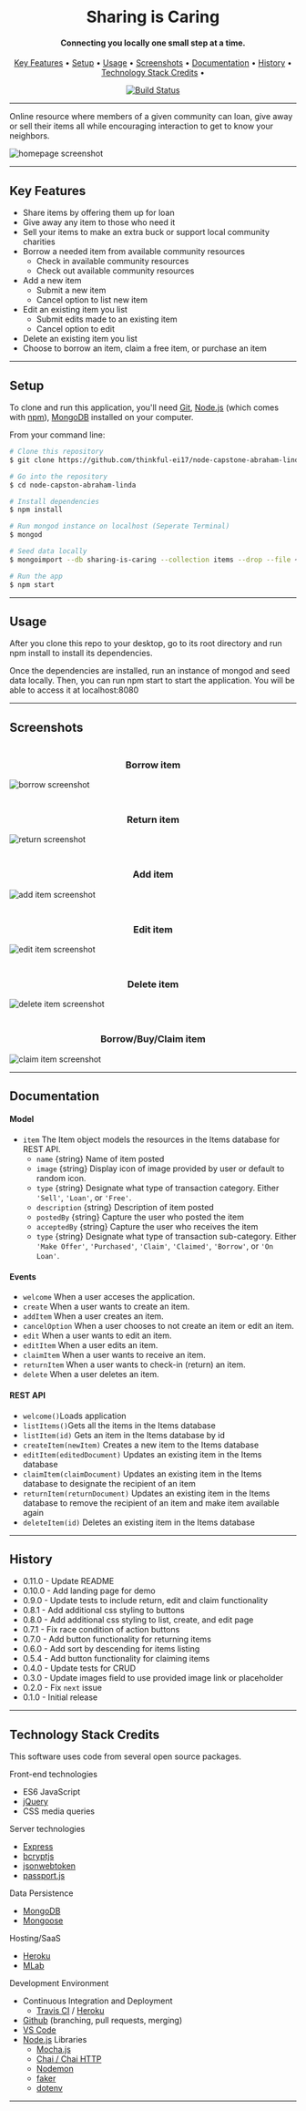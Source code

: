 <h1 align="center">
  <br>
  Sharing is Caring
  <br>
</h1>

<h4 align="center">Connecting you locally one small step at a time.</h4>

<p align="center">
    <a href="#key-features">Key Features</a> •
    <a href="#setup">Setup</a> •
    <a href="#usage">Usage</a> •
    <a href="#screenshots">Screenshots</a> •
    <a href="#documentation">Documentation</a> •
    <a href="#history">History</a> •
    <a href="#technology-stack-credits">Technology Stack Credits</a> •
</p>

<p align="center">
    <a href="https://travis-ci.org/thinkful-ei17/node-capstone-abraham-linda">
        <img src="https://travis-ci.org/thinkful-ei17/node-capstone-abraham-linda.svg?branch=master" alt="Build Status">
    </a>
</p>   

---
Online resource where members of a given community can loan, give away or sell their items all while encouraging interaction to get to know your neighbors.

![homepage screenshot](./screenshots/listinghome.png)

---
## Key Features
+ Share items by offering them up for loan
+ Give away any item to those who need it
+ Sell your items to make an extra buck or support local community charities
+ Borrow a needed item from available community resources
    - Check in available community resources
    - Check out available community resources
+ Add a new item
    - Submit a new item
    - Cancel option to list new item
+ Edit an existing item you list
    - Submit edits made to an existing item
    - Cancel option to edit
+ Delete an existing item you list
+ Choose to borrow an item, claim a free item, or purchase an item 

---
## Setup

To clone and run this application, you'll need [Git](https://git-scm.com), [Node.js](https://nodejs.org/en/download/) (which comes with [npm](http://npmjs.com)), [MongoDB](https://www.mongodb.com/download-center#atlas) installed on your computer. 

From your command line:

```bash
# Clone this repository
$ git clone https://github.com/thinkful-ei17/node-capstone-abraham-linda

# Go into the repository
$ cd node-capston-abraham-linda

# Install dependencies
$ npm install

# Run mongod instance on localhost (Seperate Terminal)
$ mongod

# Seed data locally
$ mongoimport --db sharing-is-caring --collection items --drop --file ~/items/v1/primer-itemdataset.json

# Run the app
$ npm start
```
---
## Usage
After you clone this repo to your desktop, go to its root directory and run npm install to install its dependencies.

Once the dependencies are installed, run an instance of mongod and seed data locally. Then, you can run npm start to start the application. You will be able to access it at localhost:8080

---
## Screenshots
<h3 align="center">
  <br>
  Borrow item
  <br>
</h3>

![borrow screenshot](./screenshots/borrowitem.png)

<h3 align="center">
  <br>
  Return item
  <br>
</h3>

![return screenshot](./screenshots/returnitem.png)

<h3 align="center">
  <br>
  Add item
  <br>
</h3>

![add item screenshot](./screenshots/additem.png)

<h3 align="center">
  <br>
  Edit item
  <br>
</h3>

![edit item screenshot](./screenshots/edititem.png)

<h3 align="center">
  <br>
  Delete item
  <br>
</h3>

![delete item screenshot](./screenshots/deleteitem.png)

<h3 align="center">
  <br>
  Borrow/Buy/Claim item
  <br>
</h3>

![claim item screenshot](./screenshots/actitem.png)

---
## Documentation
#### Model

* `item` The Item object models the resources in the Items database for REST API.
  * `name` {string} Name of item posted
  * `image` {string} Display icon of image provided by user or default to random icon.
  * `type` {string} Designate what type of transaction category. Either `'Sell'`, `'Loan'`, or `'Free'`.
  * `description` {string} Description of item posted
  * `postedBy` {string} Capture the user who posted the item
  * `acceptedBy` {string} Capture the user who receives the item 
  * `type` {string} Designate what type of transaction sub-category. Either `'Make Offer'`, `'Purchased'`, `'Claim'`, `'Claimed'`, `'Borrow'`, or `'On Loan'`.

#### Events

* `welcome` When a user acceses the application.
* `create` When a user wants to create an item.
* `addItem` When a user creates an item.
* `cancelOption` When a user chooses to not create an item or edit an item.
* `edit` When a user wants to edit an item.
* `editItem` When a user edits an item.
* `claimItem` When a user wants to receive an item.
* `returnItem` When a user wants to check-in (return) an item.
* `delete` When a user deletes an item.

#### REST API

* `welcome()`Loads application 
* `listItems()`Gets all the items in the Items database
* `listItem(id)` Gets an item in the Items database by id
* `createItem(newItem)` Creates a new item to the Items database
* `editItem(editedDocument)` Updates an existing item in the Items database
* `claimItem(claimDocument)` Updates an existing item in the Items database to designate the recipient of an item
* `returnItem(returnDocument)` Updates an existing item in the Items database to remove the recipient of an item and make item available again
* `deleteItem(id)` Deletes an existing item in the Items database

---
## History
* 0.11.0 - Update README
* 0.10.0 - Add landing page for demo
* 0.9.0 - Update tests to include return, edit and claim functionality
* 0.8.1 - Add additional css styling to buttons
* 0.8.0 - Add additional css styling to list, create, and edit page
* 0.7.1 - Fix race condition of action buttons
* 0.7.0 - Add button functionality for returning items
* 0.6.0 - Add sort by descending for items listing
* 0.5.4 - Add button functionality for claiming items
* 0.4.0 - Update tests for CRUD
* 0.3.0 - Update images field to use provided image link or placeholder
* 0.2.0 - Fix `next` issue
* 0.1.0 - Initial release

---
## Technology Stack Credits
This software uses code from several open source packages.

Front-end technologies
+ ES6 JavaScript
+ [jQuery](https://jquery.com/)
+ CSS media queries

Server technologies
+ [Express](http://expressjs.com/)
+ [bcryptjs](https://www.npmjs.com/package/bcryptjs)
+ [jsonwebtoken](https://jwt.io/)
+ [passport.js](http://www.passportjs.org/)

Data Persistence
+ [MongoDB](https://www.mongodb.com/)
+ [Mongoose](http://mongoosejs.com/)

​Hosting/SaaS
+ [Heroku](https://dashboard.heroku.com/)
+ [MLab](https://mlab.com/)

Development Environment
+ Continuous Integration and Deployment
    - [Travis CI](https://travis-ci.org/) / [Heroku](https://dashboard.heroku.com/)
+ [Github](https://github.com/) (branching, pull requests, merging)
+ [VS Code](https://code.visualstudio.com/)
+ [Node.js](https://nodejs.org/) Libraries
    - [Mocha.js](https://mochajs.org/)
    - [Chai / Chai HTTP](http://chaijs.com/)
    - [Nodemon](https://nodemon.io/)
    - [faker](https://www.npmjs.com/package/Faker)
    - [dotenv](https://www.npmjs.com/package/dotenv)

---
